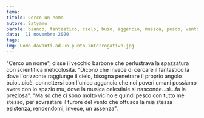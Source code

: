 ```yaml
---
tema:
titolo: Cerco un nome
autore: Satyamo
parole: bianco, fantastico, cielo, buio, aggancio, musica, pesco, vento
data: '11 novembre 2020'
tags: 
img: Uomo-davanti-ad-un-punto-interrogativo.jpg
---
```

"Cerco un nome", disse il vecchio barbone che perlustrava la spazzatura con scientifica meticolosità. "Dicono che invece di cercare il fantastico là dove l'orizzonte raggiunge il cielo, bisogna penetrare il proprio angolo buio...cioè, connettersi con l'unico aggancio che noi poveri umani possiamo avere con lo spazio mu, dove la musica celestiale si nasconde...sì...fa la preziosa".  "Ma so che ci sono molto vicino e quindi pesco con tutto me stesso, per sovrastare il furore del vento che offusca la mia stessa esistenza, rendendomi, invece,  un assenza".
